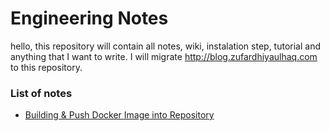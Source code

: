 # Engineering Notes
hello, this repository will contain all notes, wiki, instalation step, tutorial and anything that I want to write. I will migrate http://blog.zufardhiyaulhaq.com to this repository.

### List of notes
- [Building & Push Docker Image into Repository](notes/docker-build-push-repo.md)
